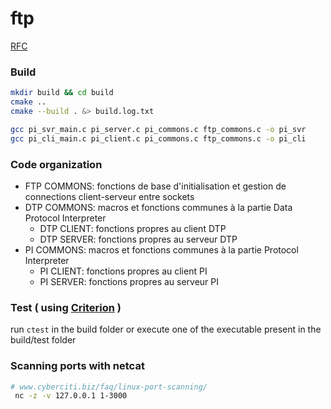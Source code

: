# ftp
[RFC](https://www.ietf.org/rfc/rfc959.txt)

### Build
```sh
mkdir build && cd build
cmake ..
cmake --build . &> build.log.txt

gcc pi_svr_main.c pi_server.c pi_commons.c ftp_commons.c -o pi_svr
gcc pi_cli_main.c pi_client.c pi_commons.c ftp_commons.c -o pi_cli

```

### Code organization
* FTP COMMONS: fonctions de base d'initialisation et gestion de connections client-serveur entre sockets
* DTP COMMONS: macros et fonctions communes à la partie Data Protocol Interpreter
	* DTP CLIENT: fonctions propres au client DTP
	* DTP SERVER: fonctions propres au serveur DTP
* PI COMMONS: macros et fonctions communes à la partie Protocol Interpreter
	* PI CLIENT: fonctions propres au client PI
	* PI SERVER: fonctions propres au serveur PI

### Test ( using [Criterion](https://github.com/Snaipe/Criterion) )
run ```ctest``` in the build folder or execute one of the executable present in the build/test folder

### Scanning ports with netcat
```sh
# www.cyberciti.biz/faq/linux-port-scanning/
 nc -z -v 127.0.0.1 1-3000
```
